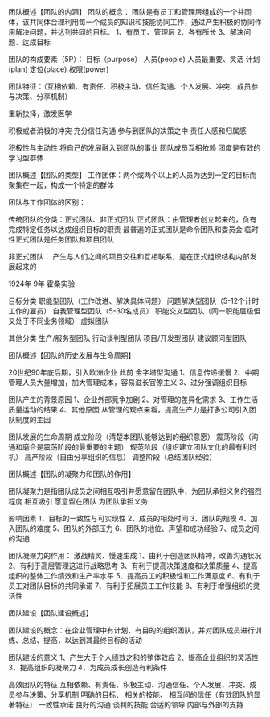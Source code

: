 团队概述【团队的内涵】
  团队的概念：
  团队是有员工和管理层组成的一个共同体，该共同体合理利用每一个成员的知识和技能协同工作，通过产生积极的协同作用解决问题，并达到共同的目标。
  1、有员工、管理层
  2、各有所长
  3、解决问题、达成目标

团队的构成要素（5P）：
  目标（purpose）
  人员(people) 人员最重要、灵活
  计划(plan)
  定位(place)
  权限(power)

团队特征：（互相依赖、有责任、积极主动、信任沟通、个人发展、冲突、成员参与决策、分享机制）

重新抉择，激发医学

  积极或者消极的冲突
  充分信任沟通
  参与到团队的决策之中
  责任人感和归属感
  
  积极性与主动性
  将自己的发展融入到团队的事业
  团队成员互相依赖
  团度是有效的学习型群体


团队概述【团队的类型】
工作团体：两个或两个以上的人员为达到一定的目标而聚集在一起，构成一个特定的群体


团队与工作团体的区别：


传统团队的分类：正式团队、非正式团队
  正式团队：由管理者创立起来的，负有完成特定任务以达成组织目标的职责
  最普遍的正式团队是命令团队和委员会
  临时性正式团队是任务团队和项目团队


非正式团队： 产生与人们之间的项目交往和互相联系，是在正式组织结构内部发展起来的

1924年 9年 霍桑实验

目标分类
  职能型团队（工作改进、解决具体问题）
  问题解决型团队（5-12个计时工作的雇员）
  自我管理型团队（5-30名成员）
  职能交叉型团队（同一职能层级但又处于不同业务领域）
  虚拟团队


其他分类
  生产/服务型团队
  行动谈判型团队
  项目/开发型团队
  建议顾问型团队



团队概述【团队的历史发展与生命周期】

20世纪90年底后期，引入欧洲企业
此前 金字塔型沟通
1、信息传递缓慢
2、中期管理人员大量增加，加大管理成本，容易滋长官僚主义
3、过分强调组织目标



团队产生的背景原因
  1、企业外部竞争加剧
  2、对管理的差异化需求
  3、工作生活质量运动的结果
  4、其他原因
  从管理的观点来看，提高生产力是打多公司引入团队制度的主因

团队发展的生命周期
  成立阶段（清楚本团队能够达到的组织意愿）
  震荡阶段（沟通和磨合是震荡阶段的最重要的主题）
  规范阶段（组织建立团队文化的最有利时机）
  高产阶段（自由分享组织的信息）
  调整阶段（总结团队经验）

团队概述【团队的凝聚力和团队的作用】
  
团队凝聚力是指团队成员之间相互吸引并愿意留在团队中，为团队承担义务的强烈程度
  相互吸引
  愿意留在团队
  为团队承担义务

影响因素
  1、目标的一致性与可实现性
  2、成员的相处时间
  3、团队的规模
  4、加入团队的难度
  5、团队的外部压力
  6、团队的地位、声望和成功经验
  7、成员之间的沟通

团队凝聚力的作用：
激战精灵、慢速生成
  1、由利于创造团队精神，改善沟通状况
  2、有利于高层管理这进行战略思考
  3、有利于提高决策速度和决策质量
  4、提高组织的整体工作绩效和生产率水平
  5、提高员工的积极性和工作满意度
  6、有利于员工对团队目标的共同承诺
  7、有利于拓展员工工作技能
  8、有利于增强组织的灵活性




团队建设【团队建设概述】

团队建设的概念：在企业管理中有计划、有目的的组织团队，并对团队成员进行训练、总结、提高，以达到其最终目标的活动

团队建设的意义
  1、产生大于个人绩效之和的整体效应
  2、提高企业组织的灵活性
  3、提高组织的凝聚力
  4、为成员成长创造有利条件


高效团队的特征
  互相依赖、有责任、积极主动、沟通信任、个人发展、冲突、成员参与决策、分享机制
  明确的目标、
  相关的技能、
  相互间的信任（有效团队的显著特征）
  一致性承诺
  良好的沟通
  谈判的技能
  合适的领导
  内部与外部的支持












